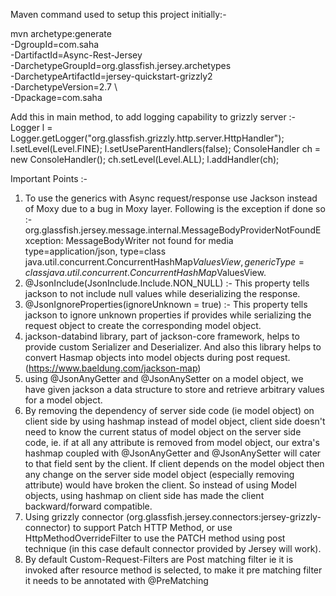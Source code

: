 Maven command used to setup this project initially:-                
                  
mvn archetype:generate \
    -DgroupId=com.saha \
    -DartifactId=Async-Rest-Jersey \
    -DarchetypeGroupId=org.glassfish.jersey.archetypes \
    -DarchetypeArtifactId=jersey-quickstart-grizzly2 \
    -DarchetypeVersion=2.7 \  
    -Dpackage=com.saha
    
Add this in main method, to add logging capability to grizzly server :- 
Logger l = Logger.getLogger("org.glassfish.grizzly.http.server.HttpHandler");
l.setLevel(Level.FINE);
l.setUseParentHandlers(false);
ConsoleHandler ch = new ConsoleHandler();
ch.setLevel(Level.ALL);
l.addHandler(ch);
    
    
    
    
Important Points :-
1. To use the generics with Async request/response use Jackson instead of Moxy due to a bug in Moxy layer.
   Following is the exception if done so :-
      org.glassfish.jersey.message.internal.MessageBodyProviderNotFoundException:
      MessageBodyWriter not found for media type=application/json,
      type=class java.util.concurrent.ConcurrentHashMap$ValuesView,
      genericType=class java.util.concurrent.ConcurrentHashMap$ValuesView.
2. @JsonInclude(JsonInclude.Include.NON_NULL) :- 
    This property tells jackson to not include null values while deserializing the response.
3. @JsonIgnoreProperties(ignoreUnknown = true) :- 
    This property tells jackson to ignore unknown properties if provides while serializing the request object 
    to create the corresponding model object.
4. jackson-databind library, part of jackson-core framework, helps to provide custom Serializer and Deserializer. 
    And also this library helps to convert Hasmap objects into model objects during post request. (https://www.baeldung.com/jackson-map)
5. using @JsonAnyGetter and @JsonAnySetter on a model object, 
   we have given jackson a data structure to store and retrieve arbitrary values for a model object.
6. By removing the dependency of server side code (ie model object) on client side by using hashmap instead of model object,
    client side doesn't need to know the current status of model object on the server side code, 
    ie. if at all any attribute is removed from model object, our extra's hashmap coupled with @JsonAnyGetter and @JsonAnySetter
    will cater to that field sent by the client. 
    If client depends on the model object then any change on the server side model object (especially removing attribute) would have broken the client. 
    So instead of using Model objects, using hashmap on client side has made the client backward/forward compatible.
7. Using grizzly connector (org.glassfish.jersey.connectors:jersey-grizzly-connector) to support Patch HTTP Method, 
   or use HttpMethodOverrideFilter to use the PATCH method using post technique (in this case default connector provided by Jersey will work).
8. By default Custom-Request-Filters are Post matching filter ie it is invoked after resource method is selected, 
   to make it pre matching filter it needs to be annotated with @PreMatching